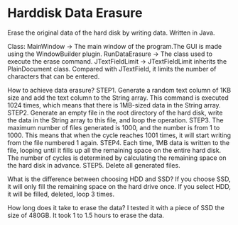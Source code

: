 # Harddisk Data Erasure
Erase the original data of the hard disk by writing data.
Written in Java.

Class:
MainWindow -> The main window of the program.The GUI is made using the WindowBuilder plugin.
RunDataErasure -> The class used to execute the erase command.
JTextFieldLimit -> JTextFieldLimit inherits the PlainDocument class. Compared with JTextField, it limits the number of characters that can be entered.

How to achieve data erasure?
STEP1.
Generate a random text column of 1KB size and add the text column to the String array. 
This command is executed 1024 times, which means that there is 1MB-sized data in the String array.
STEP2.
Generate an empty file in the root directory of the hard disk, write the data in the String array to this file, and loop the operation.
STEP3.
The maximum number of files generated is 1000, and the number is from 1 to 1000. 
This means that when the cycle reaches 1001 times, it will start writing from the file numbered 1 again.
STEP4.
Each time, 1MB data is written to the file, looping until it fills up all the remaining space on the entire hard disk.
The number of cycles is determined by calculating the remaining space on the hard disk in advance.
STEP5.
Delete all generated files.

What is the difference between choosing HDD and SSD?
If you choose SSD, it will only fill the remaining space on the hard drive once.
If you select HDD, it will be filled, deleted, loop 3 times.

How long does it take to erase the data?
I tested it with a piece of SSD the size of 480GB. It took 1 to 1.5 hours to erase the data.
